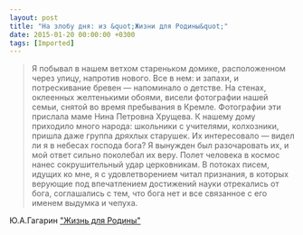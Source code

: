 ```yaml
---
layout: post
title: "На злобу дня: из &quot;Жизни для Родины&quot;"
date: 2015-01-20 00:00:00 +0300
tags: [Imported]
---
```


> Я побывал в нашем ветхом стареньком домике, расположенном через улицу, напротив нового. Все в нем: и запахи, и потрескивание бревен — напоминало о детстве. На стенах, оклеенных желтенькими обоями, висели фотографии нашей семьи, снятой во время пребывания в Кремле. Фотографии эти прислала маме Нина Петровна Хрущева. К нашему дому приходило много народа: школьники с учителями, колхозники, пришла даже группа дряхлых старушек. Их интересовало — видел ли я в небесах господа бога? Я вынужден был разочаровать их, и мой ответ сильно поколебал их веру. Полет человека в космос нанес сокрушительный удар церковникам. В потоках писем, идущих ко мне, я с удовлетворением читал признания, в которых верующие под впечатлением достижений науки отрекались от бога, соглашались с тем, что бога нет и все связанное с его именем выдумка и чепуха.

Ю.А.Гагарин ["Жизнь для Родины"](http://militera.lib.ru/explo/gagarin_ua/07.html)